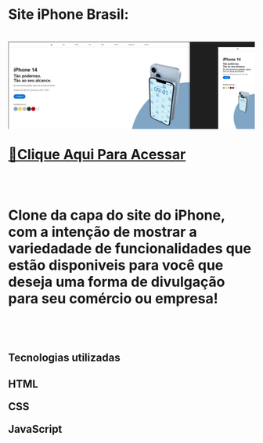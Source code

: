 <h1>Site iPhone Brasil:<h1>



<img src="https://github.com/ViniFerAlbuquerque/iPhoneAppleBrasil/blob/master/img/2023-03-22%20(4).png?raw=true"/>

<br>


 [🔗Clique Aqui Para Acessar](https://viniferalbuquerque.github.io/iPhoneAppleBrasil/)

<br>

<p>Clone da capa do site do iPhone, com a intenção de mostrar a variedadade de funcionalidades que estão disponiveis para você que  deseja uma forma de divulgação para seu comércio ou empresa!<p>
<br>
<h2>Tecnologias utilizadas<h2>
<p>HTML<p>
<p>CSS<p>
<p>JavaScript<p>
